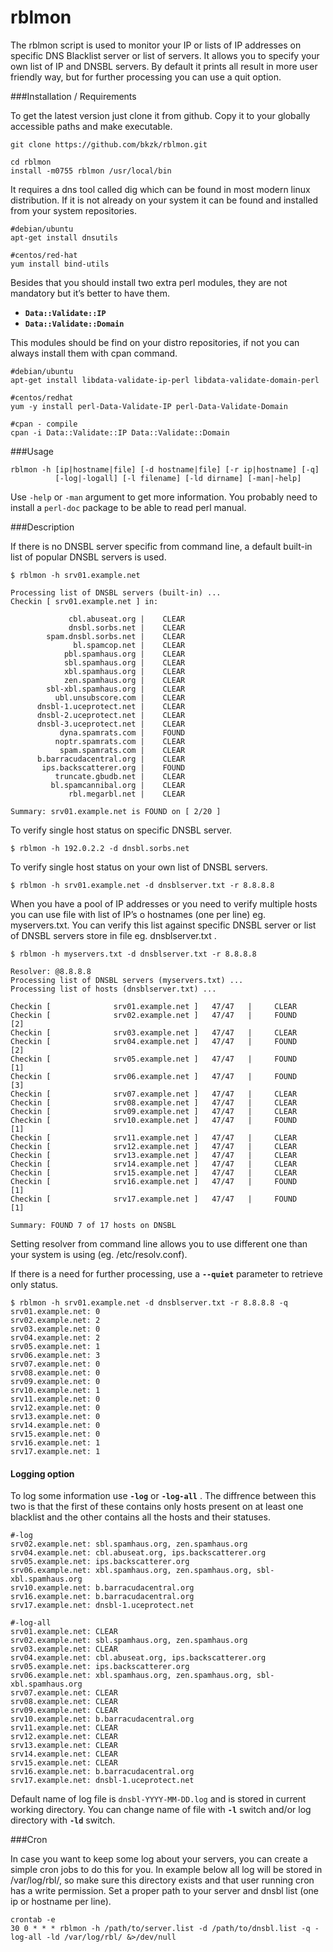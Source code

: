 # rblmon


The rblmon script is used to monitor your IP or lists of IP addresses on specific
DNS Blacklist server or list of servers. It allows you to specify your own list 
of IP and DNSBL servers. By default it prints all result in more user friendly way, 
but for further processing you can use a quit option.

###Installation / Requirements

To get the latest version just clone it from github. Copy it to your globally 
accessible paths and make executable.

    git clone https://github.com/bkzk/rblmon.git

    cd rblmon
    install -m0755 rblmon /usr/local/bin

It requires a dns tool called dig which can be found in most modern linux 
distribution. If it is not already on your system it can be found and installed 
from your system repositories.

    #debian/ubuntu
    apt-get install dnsutils
    
    #centos/red-hat
    yum install bind-utils

Besides that you should install two extra perl modules, they are not mandatory but it’s better to have them.
*  **`Data::Validate::IP`**
*  **`Data::Validate::Domain`**

This modules should be find on your distro repositories, if not you can always install them with cpan command.

    #debian/ubuntu
    apt-get install libdata-validate-ip-perl libdata-validate-domain-perl
    
    #centos/redhat
    yum -y install perl-Data-Validate-IP perl-Data-Validate-Domain
    
    #cpan - compile
    cpan -i Data::Validate::IP Data::Validate::Domain


###Usage

    rblmon -h [ip|hostname|file] [-d hostname|file] [-r ip|hostname] [-q]
              [-log|-logall] [-l filename] [-ld dirname] [-man|-help]

Use `-help` or `-man` argument to get more information. You probably need to install a `perl-doc` package to be able to read perl manual.

###Description

If there is no DNSBL server specific from command line, a default built-in list of popular DNSBL servers is used.

    $ rblmon -h srv01.example.net

    Processing list of DNSBL servers (built-in) ... 
    Checkin [ srv01.example.net ] in:
    
                 cbl.abuseat.org |    CLEAR  
                 dnsbl.sorbs.net |    CLEAR  
            spam.dnsbl.sorbs.net |    CLEAR  
                  bl.spamcop.net |    CLEAR  
                pbl.spamhaus.org |    CLEAR  
                sbl.spamhaus.org |    CLEAR  
                xbl.spamhaus.org |    CLEAR  
                zen.spamhaus.org |    CLEAR  
            sbl-xbl.spamhaus.org |    CLEAR  
              ubl.unsubscore.com |    CLEAR  
          dnsbl-1.uceprotect.net |    CLEAR  
          dnsbl-2.uceprotect.net |    CLEAR  
          dnsbl-3.uceprotect.net |    CLEAR  
               dyna.spamrats.com |    FOUND  
              noptr.spamrats.com |    CLEAR  
               spam.spamrats.com |    CLEAR  
          b.barracudacentral.org |    CLEAR  
           ips.backscatterer.org |    FOUND  
              truncate.gbudb.net |    CLEAR  
             bl.spamcannibal.org |    CLEAR  
                 rbl.megarbl.net |    CLEAR  

    Summary: srv01.example.net is FOUND on [ 2/20 ]


To verify single host status on specific DNSBL server.

    $ rblmon -h 192.0.2.2 -d dnsbl.sorbs.net

To verify single host status on your own list of DNSBL servers.

    $ rblmon -h srv01.example.net -d dnsblserver.txt -r 8.8.8.8

When you have a pool of IP addresses or you need to verify multiple hosts you can use file with list of IP’s o hostnames (one per line) eg. myservers.txt. You can verify this list against specific DNSBL server or list of DNSBL servers store in file eg. dnsblserver.txt .

    $ rblmon -h myservers.txt -d dnsblserver.txt -r 8.8.8.8
   
    Resolver: @8.8.8.8
    Processing list of DNSBL servers (myservers.txt) ... 
    Processing list of hosts (dnsblserver.txt) ...
    
    Checkin [              srv01.example.net ]   47/47   |     CLEAR  
    Checkin [              srv02.example.net ]   47/47   |     FOUND      [2] 
    Checkin [              srv03.example.net ]   47/47   |     CLEAR  
    Checkin [              srv04.example.net ]   47/47   |     FOUND      [2] 
    Checkin [              srv05.example.net ]   47/47   |     FOUND      [1] 
    Checkin [              srv06.example.net ]   47/47   |     FOUND      [3] 
    Checkin [              srv07.example.net ]   47/47   |     CLEAR  
    Checkin [              srv08.example.net ]   47/47   |     CLEAR  
    Checkin [              srv09.example.net ]   47/47   |     CLEAR  
    Checkin [              srv10.example.net ]   47/47   |     FOUND      [1] 
    Checkin [              srv11.example.net ]   47/47   |     CLEAR  
    Checkin [              srv12.example.net ]   47/47   |     CLEAR  
    Checkin [              srv13.example.net ]   47/47   |     CLEAR  
    Checkin [              srv14.example.net ]   47/47   |     CLEAR  
    Checkin [              srv15.example.net ]   47/47   |     CLEAR  
    Checkin [              srv16.example.net ]   47/47   |     FOUND      [1] 
    Checkin [              srv17.example.net ]   47/47   |     FOUND      [1] 
   
    Summary: FOUND 7 of 17 hosts on DNSBL

Setting resolver from command line allows you to use different one than your system is using (eg. /etc/resolv.conf).

If there is a need for further processing, use a **`--quiet`** parameter to retrieve only status.

    $ rblmon -h srv01.example.net -d dnsblserver.txt -r 8.8.8.8 -q
    srv01.example.net: 0
    srv02.example.net: 2
    srv03.example.net: 0
    srv04.example.net: 2
    srv05.example.net: 1
    srv06.example.net: 3
    srv07.example.net: 0
    srv08.example.net: 0
    srv09.example.net: 0
    srv10.example.net: 1
    srv11.example.net: 0
    srv12.example.net: 0
    srv13.example.net: 0
    srv14.example.net: 0
    srv15.example.net: 0
    srv16.example.net: 1
    srv17.example.net: 1 

#### Logging option

To log some information use **`-log`** or **`-log-all`** . The diffrence between this two is that the first of these contains only hosts present on at least one blacklist and the other contains all the hosts and their statuses.

    #-log
    srv02.example.net: sbl.spamhaus.org, zen.spamhaus.org
    srv04.example.net: cbl.abuseat.org, ips.backscatterer.org
    srv05.example.net: ips.backscatterer.org
    srv06.example.net: xbl.spamhaus.org, zen.spamhaus.org, sbl-xbl.spamhaus.org
    srv10.example.net: b.barracudacentral.org
    srv16.example.net: b.barracudacentral.org
    srv17.example.net: dnsbl-1.uceprotect.net
    
    #-log-all
    srv01.example.net: CLEAR
    srv02.example.net: sbl.spamhaus.org, zen.spamhaus.org
    srv03.example.net: CLEAR
    srv04.example.net: cbl.abuseat.org, ips.backscatterer.org
    srv05.example.net: ips.backscatterer.org
    srv06.example.net: xbl.spamhaus.org, zen.spamhaus.org, sbl-xbl.spamhaus.org
    srv07.example.net: CLEAR
    srv08.example.net: CLEAR
    srv09.example.net: CLEAR
    srv10.example.net: b.barracudacentral.org
    srv11.example.net: CLEAR
    srv12.example.net: CLEAR
    srv13.example.net: CLEAR
    srv14.example.net: CLEAR
    srv15.example.net: CLEAR
    srv16.example.net: b.barracudacentral.org
    srv17.example.net: dnsbl-1.uceprotect.net

Default name of log file is `dnsbl-YYYY-MM-DD.log` and is stored in current working directory. You can change name of file with **`-l`** switch and/or log directory with **`-ld`** switch.

###Cron

In case you want to keep some log about your servers, you can create a simple cron jobs to do this for you. In example below all log will be stored in /var/log/rbl/, so make sure this directory exists and that user running cron has a write permission. Set a proper path to your server and dnsbl list (one ip or hostname per line).

    crontab -e 
    30 0 * * * rblmon -h /path/to/server.list -d /path/to/dnsbl.list -q -log-all -ld /var/log/rbl/ &>/dev/null
